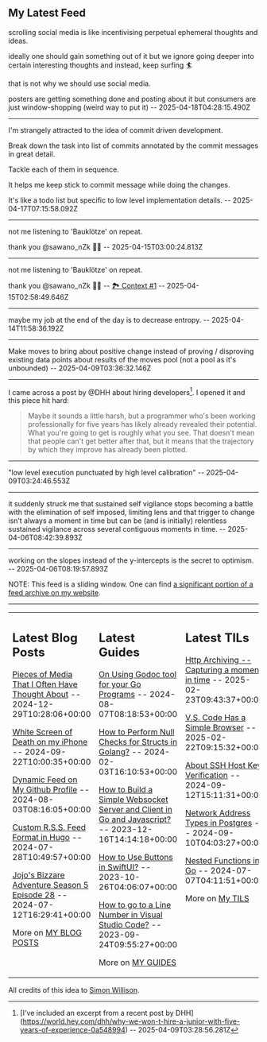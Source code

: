 ## My Latest Feed

<!-- feed starts -->
scrolling social media is like incentivising perpetual ephemeral thoughts and ideas.

ideally one should gain something out of it but we ignore going deeper into certain interesting thoughts and instead, keep surfing 🏄 

that is not why we should use social media.

posters are getting something done and posting about it but consumers are just window-shopping (weird way to put it)  -- 2025-04-18T04:28:15.490Z

---

I'm strangely attracted to the idea of commit driven development.

Break down the task into list of commits annotated by the commit messages in great detail.

Tackle each of them in sequence.

It helps me keep stick to commit message while doing the changes.


It's like a todo list but specific to low level implementation details.  -- 2025-04-17T07:15:58.092Z

---

not me listening to 'Bauklötze' on repeat.

thank you @sawano_nZk 🙌🏻  -- 2025-04-15T03:00:24.813Z

---

not me listening to 'Bauklötze' on repeat.

thank you @sawano_nZk 🙌🏻 -- [🏞️ Context #1](https://cpx.tnvmadhav.me/content/image/content-images/IMG_4261.jpeg) -- 2025-04-15T02:58:49.646Z

---

maybe my job at the end of the day is to decrease entropy.  -- 2025-04-14T11:58:36.192Z

---

Make moves to bring about positive change instead of proving / disproving existing data points about results of the moves pool (not a pool as it's unbounded)  -- 2025-04-09T03:36:32.146Z

---

I came across a post by @DHH about hiring developers[^1]. 
I opened it and this piece hit hard:

> Maybe it sounds a little harsh, but a programmer who's been working professionally for five years has likely already revealed their potential. What you're going to get is roughly what you see. That doesn't mean that people can't get better after that, but it means that the trajectory by which they improve has already been plotted.

[^1]: [I've included an excerpt from a recent post by DHH]
(https://world.hey.com/dhh/why-we-won-t-hire-a-junior-with-five-years-of-experience-0a548994)  -- 2025-04-09T03:28:56.281Z

---

"low level execution punctuated by high level calibration"  -- 2025-04-09T03:24:46.553Z

---

it suddenly struck me that sustained self vigilance stops becoming a battle with the elimination of self imposed, limiting lens and that trigger to change isn’t always a moment in time but can be (and is initially) relentless sustained vigilance across several contiguous moments in time.  -- 2025-04-06T08:42:39.893Z

---

working on the slopes instead of the y-intercepts is the secret to optimism.  -- 2025-04-06T08:19:57.893Z
<!-- feed ends -->

NOTE: This feed is a sliding window. One can find [a significant portion of a feed archive on my website](https://tnvmadhav.me/feed/).

---


<table><tr><td valign="top" width="33%">

## Latest Blog Posts

<!-- blog starts -->
[Pieces of Media That I Often Have Thought About](https://tnvmadhav.me/blog/pieces-of-media-that-i-often-have-thought-about/) -- 2024-12-29T10:28:06+00:00

[White Screen of Death on my iPhone](https://tnvmadhav.me/blog/white-screen-of-death-on-my-iphone/) -- 2024-09-22T10:00:35+00:00

[Dynamic Feed on My Github Profile](https://tnvmadhav.me/blog/dynamic-feed-on-my-github-profile/) -- 2024-08-03T08:16:05+00:00

[Custom R.S.S. Feed Format in Hugo](https://tnvmadhav.me/blog/custom-rss-feed-format-in-hugo/) -- 2024-07-28T10:49:57+00:00

[Jojo's Bizzare Adventure Season 5 Episode 28](https://tnvmadhav.me/blog/jojos-bizzare-adventure-season-5-episode-28/) -- 2024-07-12T16:29:41+00:00

More on [MY BLOG POSTS](https://tnvmadhav.me/blog/)
<!-- blog ends -->

</td><td valign="top" width="34%">

## Latest Guides

<!-- guide starts -->
[On Using Godoc tool for your Go Programs](https://tnvmadhav.me/guides/on-using-godoc-tool/) -- 2024-08-07T08:18:53+00:00

[How to Perform Null Checks for Structs in Golang?](https://tnvmadhav.me/guides/how-to-perform-null-checks-for-structs-in-golang/) -- 2024-02-03T16:10:53+00:00

[How to Build a Simple Websocket Server and Client in Go and Javascript?](https://tnvmadhav.me/guides/how-to-build-a-simple-websocket-server-and-client-in-go/) -- 2023-12-16T14:14:18+00:00

[How to Use Buttons in SwiftUI?](https://tnvmadhav.me/guides/how-to-use-buttons-in-swiftui/) -- 2023-10-26T04:06:07+00:00

[How to go to a Line Number in Visual Studio Code?](https://tnvmadhav.me/guides/how-to-go-to-line-in-visual-studio-code/) -- 2023-09-24T09:55:27+00:00

More on [MY GUIDES](https://tnvmadhav.me/guides/)
<!-- guide ends -->

</td><td valign="top" width="33%">

## Latest TILs

<!-- til starts -->
[Http Archiving -- Capturing a moment in time](https://tnvmadhav.me/til/http-archiving/) -- 2025-02-23T09:43:37+00:00

[V.S. Code Has a Simple Browser](https://tnvmadhav.me/til/vscode-has-a-simple-browser/) -- 2025-02-22T09:15:32+00:00

[About SSH Host Key Verification](https://tnvmadhav.me/til/ssh-host-key-verification/) -- 2024-09-12T15:11:31+00:00

[Network Address Types in Postgres](https://tnvmadhav.me/til/network-address-types-in-postgres/) -- 2024-09-10T04:03:27+00:00

[Nested Functions in Go](https://tnvmadhav.me/til/nested-functions-in-go/) -- 2024-07-07T04:11:51+00:00

More on [My TILS](https://tnvmadhav.me/til/)
<!-- til ends -->

</td></tr></table>


All credits of this idea to [Simon Willison](https://github.com/simonw/simonw/).